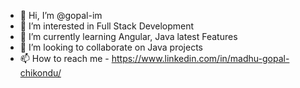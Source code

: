 - 👋 Hi, I’m @gopal-im
- 👀 I’m interested in Full Stack Development
- 🌱 I’m currently learning Angular, Java latest Features
- 💞️ I’m looking to collaborate on Java projects
- 📫 How to reach me - https://www.linkedin.com/in/madhu-gopal-chikondu/

<!---
gopal-im/gopal-im is a ✨ special ✨ repository because its `README.md` (this file) appears on your GitHub profile.
You can click the Preview link to take a look at your changes.
--->

